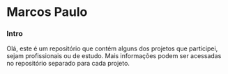 # Marcos Paulo
### Intro
Olá, este é um repositório que contém alguns dos projetos que participei, sejam profissionais ou de estudo. Mais informações podem ser acessadas no repositório separado para cada projeto.